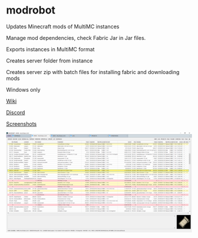 # modrobot
Updates Minecraft mods of MultiMC instances

Manage mod dependencies, check Fabric Jar in Jar files.

Exports instances in MultiMC format

Creates server folder from instance

Creates server zip with batch files for installing fabric and downloading mods

Windows only

[Wiki](https://github.com/calloatti/modrobot/wiki)

[Discord](https://discord.gg/ySMEEd)

[Screenshots](https://github.com/calloatti/modrobot/wiki/Screenshots)

![modrobot](https://github.com/calloatti/modrobot/blob/master/images/readme.png?raw=true)

